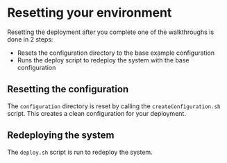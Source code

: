 # Resetting your environment
Resetting the deployment after you complete one of the walkthroughs is done in 2 steps:

* Resets the configuration directory to the base example configuration
* Runs the deploy script to redeploy the system with the base configuration

## <a name="resettingtheconfiguration"></a> Resetting the configuration

The `configuration` directory is reset by calling the `createConfiguration.sh` script. This creates a clean configuration for your deployment.

## <a name="redeployingthesystem"></a> Redeploying the system

The `deploy.sh` script is run to redeploy the system.
